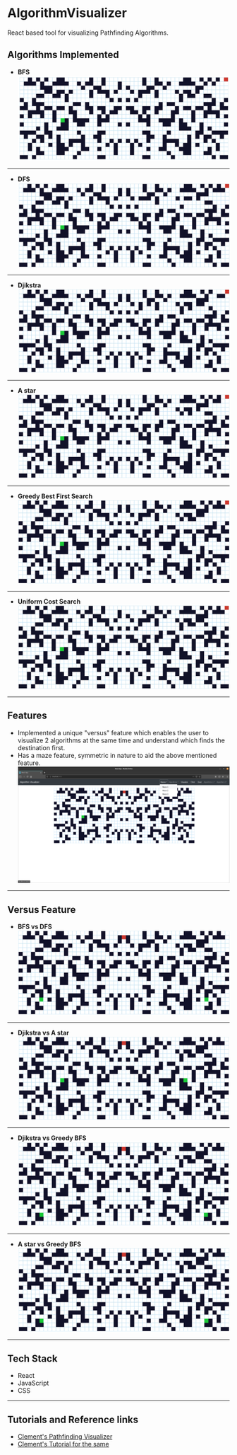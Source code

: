 # AlgorithmVisualizer
React based tool for visualizing Pathfinding Algorithms. 

## Algorithms Implemented
* **BFS**
![BFS](Working/BFS.gif)

---

* **DFS**
![DFS](Working/DFS.gif)

---

* **Djikstra**
![Djikstra](Working/DJikstra.gif)

---

* **A star**
![A*](Working/Astar.gif)

---

* **Greedy Best First Search**
![Greedy BFS](Working/GBFS.gif)

---

* **Uniform Cost Search**
![UCS](Working/UCS.gif)

---


## Features
* Implemented a unique "versus" feature which enables the user to visualize 2 algorithms at the same time and understand which finds the destination first.
* Has a maze feature, symmetric in nature to aid the above mentioned feature.
![Maze Feature](Working/MazeFeature.png)

---

## Versus Feature
* **BFS vs DFS**
![Demo](Working/BFSvsDFS.gif)

---

* **Djikstra vs A star**
![Demo](Working/DJvsAstar.gif)

---

* **Djikstra vs Greedy BFS**
![Demo](Working/DJvsGBFS.gif)

---

* **A star vs Greedy BFS**
![Demo](Working/AstarvsGBFS.gif)

---



## Tech Stack
* React
* JavaScript
* CSS

---

## Tutorials and Reference links
* [Clement's Pathfinding Visualizer](https://clementmihailescu.github.io/Pathfinding-Visualizer/)
* [Clement's Tutorial for the same](https://www.youtube.com/watch?v=msttfIHHkak)
